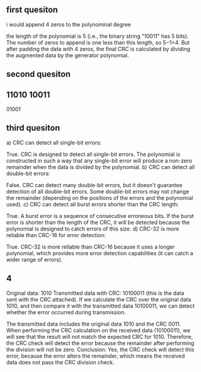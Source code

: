 ## first quesiton
i would append 4 zeros to the polynominal degree

the length of the polynomial is 5 (i.e., the binary string "10011" has 5 bits). The number of zeros to append is one less than this length, so 
5−1=4. But after padding the data with 4 zeros, the final CRC is calculated by dividing the augmented data by the generator polynomial.


## second quesiton

11010
10011 
------
01001   


## third quesiton

a) CRC can detect all single-bit errors:

True. CRC is designed to detect all single-bit errors. The polynomial is constructed in such a way that any single-bit error will produce a non-zero remainder when the data is divided by the polynomial.
b) CRC can detect all double-bit errors:

False. CRC can detect many double-bit errors, but it doesn't guarantee detection of all double-bit errors. Some double-bit errors may not change the remainder (depending on the positions of the errors and the polynomial used).
c) CRC can detect all burst errors shorter than the CRC length:

True. A burst error is a sequence of consecutive erroneous bits. If the burst error is shorter than the length of the CRC, it will be detected because the polynomial is designed to catch errors of this size.
d) CRC-32 is more reliable than CRC-16 for error detection:

True. CRC-32 is more reliable than CRC-16 because it uses a longer polynomial, which provides more error detection capabilities (it can catch a wider range of errors).


## 4


Original data: 1010
Transmitted data with CRC: 10100011 (this is the data sent with the CRC attached).
If we calculate the CRC over the original data 1010, and then compare it with the transmitted data 10100011, we can detect whether the error occurred during transmission.

The transmitted data includes the original data 1010 and the CRC 0011.
When performing the CRC calculation on the received data (10100011), we will see that the result will not match the expected CRC for 1010.
Therefore, the CRC check will detect the error because the remainder after performing the division will not be zero.
Conclusion: Yes, the CRC check will detect this error, because the error alters the remainder, which means the received data does not pass the CRC division check.






